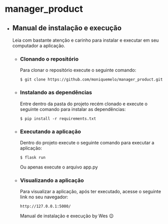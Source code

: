 # manager_product

- ## Manual de instalação e execução
  Leia com bastante atenção e carinho para instalar e executar em seu computador a aplicação.
  
  - ### Clonando o repositório
    Para clonar o repositório execute o seguinte comando:
    ```
    $ git clone https://github.com/moniquemelo/manager_product.git
    ```
  - ### Instalando as dependências
      Entre dentro da pasta do projeto recém clonado e execute o seguinte comando para instalar as dependências:
      ```
      $ pip install -r requirements.txt
      ```
  - ### Executando a aplicação
      Dentro do projeto execute o seguinte comando para executar a aplicação:
      ```
      $ flask run
      ```
      Ou apenas execute o arquivo app.py
  - ### Visualizando a aplicação
      Para visualizar a aplicação, após ter executado, acesse o seguinte link no seu navegador:
      ```
      http://127.0.0.1:5000/
      ```
      Manual de instalação e execução by Wes 😉
